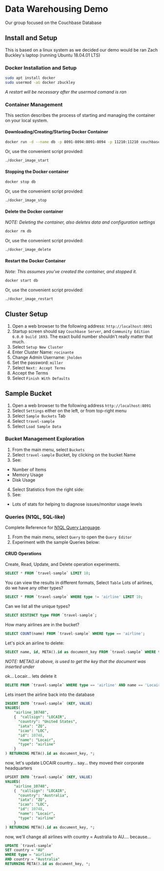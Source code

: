 # Data Warehousing Demo

Our group focused on the Couchbase Database

## Install and Setup

This is based on a linux system as we decided our demo would be ran Zach Buckley's laptop (running Ubuntu 18.04.01 LTS)

### Docker Installation and Setup

```bash
sudo apt install docker
sudo usermod -aG docker zbuckley
```

*A restart will be necessary after the usermod comand is ran*

### Container Management

This section describes the process of starting and managing the container on your
local system.

#### Downloading/Creating/Starting Docker Container

```bash
docker run -d --name db -p 8091-8094:8091-8094 -p 11210:11210 couchbase:community
```

Or, use the convenient script provided:

```bash
./docker_image_start
```

#### Stopping the Docker container

```bash
docker stop db
```

Or, use the convenient script provided:

```bash
./docker_image_stop
```

#### Delete the Docker container

*NOTE: Deleting the container, also deletes data and configuration settings*

```bash
docker rm db
```

Or, use the convenient script provided:

```bash
./docker_image_delete
```

#### Restart the Docker Container

*Note: This assumes you've created the container, and stopped it.*

```bash
docker start db
```

Or, use the convenient script provided:

```bash
./docker_image_restart
```

## Cluster Setup

1. Open a web browser to the following address: `http://localhost:8091`
2. Startup screen should say `Couchbase Server`, and `Community Edition 6.0.0 build 1693`. The exact build number shouldn't really matter that much.
3. Select `Setup New Cluster`
4. Enter Cluster Name: `rocinante`
5. Change Admin Username: `jholden`
6. Set the password: `miller`
7. Select `Next: Accept Terms`
8. Accept the Terms
9. Select `Finish With Defaults`

## Sample Bucket

1. Open a web browser to the following address `http://localhost:8091`
2. Select `Settings` either on the left, or from top-right menu
3. Select `Sample Buckets` Tab
4. Select `travel-sample`
5. Select `Load Sample Data`

### Bucket Management Exploration

1. From the main menu, select `Buckets`
2. Select `travel-sample` Bucket, by clicking on the bucket Name
3. See:

  * Number of Items
  * Memory Usage
  * Disk Usage

4. Select Statistics from the right side:
5. See:

  * Lots of stats for helping to diagnose issues/monitor usage levels

### Queries (N1QL, SQL-like)

Complete Reference for [N1QL Query Language](https://docs.couchbase.com/server/4.0/n1ql/n1ql-language-reference/index.html).

1. From the main menu, select `Query` to open the `Query Editor`
2. Experiment with the sample Queries below:

#### CRUD Operations

Create, Read, Update, and Delete operation experiments.

```SQL
SELECT * FROM `travel-sample` LIMIT 10;
```

You can view the results in different formats, Select `Table`
Lots of airlines, do we have any other types?

```SQL
SELECT * FROM `travel-sample` WHERE type != 'airline' LIMIT 10;
```

Can we list all the unique types?

```SQL
SELECT DISTINCT type FROM `travel-sample`;
```

How many airlines are in the bucket?

```SQL
SELECT COUNT(name) FROM `travel-sample` WHERE type == 'airline';
```

Let's pick an airline to delete:

```SQL
SELECT name, id, META().id as document_key FROM `travel-sample` WHERE type == 'airline';
```

*NOTE: META().id above, is used to get the key that the document was inserted under*


ok... Locair... lets delete it

```SQL
DELETE FROM `travel-sample` WHERE type == 'airline' AND name == 'Locair' RETURNING *, META().id as document_key;
```

Lets insert the airline back into the database

```SQL
INSERT INTO `travel-sample` (KEY, VALUE)
VALUES(
    "airline_10748",
    {  "callsign": "LOCAIR",
      "country": "United States",
      "iata": "ZQ",
      "icao": "LOC",
      "id": 10748,
      "name": "Locair",
      "type": "airline"
    }
) RETURNING META().id as document_key, *;
```

now, let's update LOCAIR country... say... they moved their corporate headquarters

```SQL
UPSERT INTO `travel-sample` (KEY, VALUE)
VALUES(
    "airline_10748",
    {  "callsign": "LOCAIR",
      "country": "Australia",
      "iata": "ZQ",
      "icao": "LOC",
      "id": 10748,
      "name": "Locair",
      "type": "airline"
    }
) RETURNING META().id as document_key, *;
```

now, we'll change all airlines with country = Australia to AU.... because...

```SQL
UPDATE `travel-sample`
SET country = "AU"
WHERE type = "airline"
AND country = "Australia"
RETURNING META().id as document_key, *;
```
